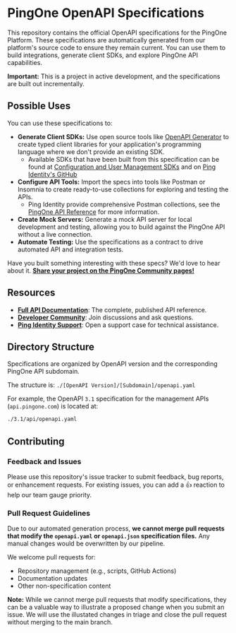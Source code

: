# PingOne OpenAPI Specifications

This repository contains the official OpenAPI specifications for the PingOne Platform. These specifications are automatically generated from our platform's source code to ensure they remain current. You can use them to build integrations, generate client SDKs, and explore PingOne API capabilities.

**Important:** This is a project in active development, and the specifications are built out incrementally.

## Possible Uses

You can use these specifications to:

  * **Generate Client SDKs:** Use open source tools like [OpenAPI Generator](https://openapi-generator.tech/) to create typed client libraries for your application's programming language where we don't provide an existing SDK.
    * Available SDKs that have been built from this specification can be found at [Configuration and User Management SDKs](https://developer.pingidentity.com/config-user-management-sdks.html) and on [Ping Identity's GitHub](https://github.com/search?q=topic%3Asdk+topic%3Amanagement-api+org%3Apingidentity+fork%3Atrue&type=repositories)
  * **Configure API Tools:** Import the specs into tools like Postman or Insomnia to create ready-to-use collections for exploring and testing the APIs.
    * Ping Identity provide comprehensive Postman collections, see the [PingOne API Reference](https://apidocs.pingidentity.com/pingone/platform/v1/api/#the-pingone-postman-collections) for more information.
  * **Create Mock Servers:** Generate a mock API server for local development and testing, allowing you to build against the PingOne API without a live connection.
  * **Automate Testing:** Use the specifications as a contract to drive automated API and integration tests.

Have you built something interesting with these specs? We'd love to hear about it. **[Share your project on the PingOne Community pages\!](https://support.pingidentity.com/s/topic/0TO1W000000ddO4WAI/pingone)**

## Resources

  * **[Full API Documentation](https://apidocs.pingidentity.com/pingone/platform/v1/api/)**: The complete, published API reference.
  * **[Developer Community](https://support.pingidentity.com/s/topic/0TO1W000000ddO4WAI/pingone)**: Join discussions and ask questions.
  * **[Ping Identity Support](https://support.pingidentity.com/)**: Open a support case for technical assistance.

## Directory Structure

Specifications are organized by OpenAPI version and the corresponding PingOne API subdomain.

The structure is: `./[OpenAPI Version]/[Subdomain]/openapi.yaml`

For example, the OpenAPI `3.1` specification for the management APIs (`api.pingone.com`) is located at:

```bash
./3.1/api/openapi.yaml
```

## Contributing

### Feedback and Issues

Please use this repository's issue tracker to submit feedback, bug reports, or enhancement requests. For existing issues, you can add a 👍 reaction to help our team gauge priority.

### Pull Request Guidelines

Due to our automated generation process, **we cannot merge pull requests that modify the `openapi.yaml` or `openapi.json` specification files.** Any manual changes would be overwritten by our pipeline.

We welcome pull requests for:

  * Repository management (e.g., scripts, GitHub Actions)
  * Documentation updates
  * Other non-specification content

**Note:** While we cannot merge pull requests that modify specifications, they can be a valuable way to illustrate a proposed change when you submit an issue. We will use the illustated changes in triage and close the pull request without merging to the main branch.